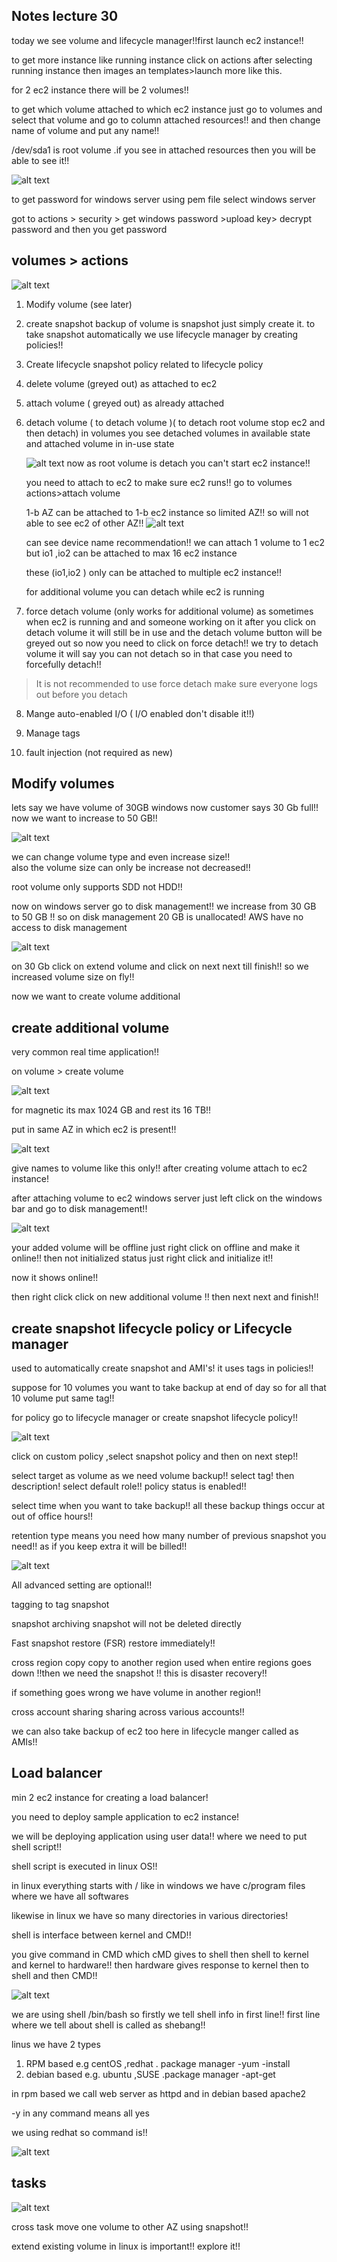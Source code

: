 ## Notes lecture 30

today we see volume and lifecycle manager!!first launch ec2 instance!!

to get more instance like running instance click on actions after selecting running instance then images an templates>launch more like this.

for 2 ec2 instance there will be 2 volumes!! 

to get which volume attached to which ec2 instance just go to volumes and select that volume and go to column attached resources!! and then change name of volume and put any name!!

/dev/sda1 is root volume .if you see in attached resources then you will be able to see it!!

![alt text](image.png)

to get password for windows server using pem file select windows server

got to actions > security > get windows password >upload key> decrypt password and then you get password

## volumes > actions

![alt text](image-1.png)

1. Modify volume (see later)
2. create snapshot backup of volume is snapshot just simply create it. to take snapshot 
automatically we use lifecycle manager by creating policies!!
3. Create lifecycle snapshot policy related to lifecycle policy
4. delete volume (greyed out) as attached to ec2
5. attach volume ( greyed out) as already attached
6. detach volume ( to detach volume )( to detach root volume stop ec2 and then detach)
  in volumes you see detached volumes in available state and attached volume in in-use state

    ![alt text](image-2.png)
    now as root volume is detach you can't start ec2 instance!!

    you need to attach to ec2 to make sure ec2 runs!! go to volumes 
    actions>attach volume

    1-b AZ can be attached to 1-b ec2 instance so limited AZ!! so will not able to see
    ec2 of other AZ!!
    ![alt text](image-3.png)

    can see device name recommendation!!
    we can attach 1 volume to 1 ec2 but io1 ,io2 can be attached to max 16 ec2 instance

    these (io1,io2 ) only can be attached to multiple ec2 instance!!

    for additional volume you can detach while ec2 is running

7. force detach volume (only works for additional volume) as sometimes when ec2 is running and 
and someone working on it after you click on detach volume it will still be in use and
the detach volume button will be greyed out so now you need to click on force detach!!
we try to detach volume it will say you can not detach so in that case you need to forcefully detach!!

 > It is not recommended to use force detach make sure everyone logs out before you detach

8. Mange auto-enabled I/O ( I/O enabled don't disable it!!)

9. Manage tags

10. fault injection (not required as new)

## Modify volumes

lets say we have volume of 30GB windows now customer says 30 Gb full!! now we want to
increase to 50 GB!!

![alt text](image-4.png)

we can change volume type and even increase size!!  
also the volume size can only be increase not decreased!!

root volume only supports SDD not HDD!!

now on windows server go to disk management!! we increase from 30 GB to 50 GB !!
so on disk management 20 GB is unallocated! AWS have no access to disk management

![alt text](image-5.png)

on 30 Gb click on extend volume and click on next next till finish!! so we increased volume 
size on fly!!

now we want to create volume additional
## create additional volume

very common real time application!! 

on volume > create volume 

![alt text](image-6.png)

for magnetic its max 1024 GB and rest its 16 TB!!

put in same AZ in which ec2 is present!!

 ![alt text](image-7.png)

give names to volume like this only!! after creating volume attach to ec2 instance!

after attaching volume to ec2 windows server just left click on 
the windows bar and go to disk management!!

![alt text](image-8.png)

your added volume will be offline just right click on offline and make it online!!
then not initialized status just right click and initialize it!!

now it shows online!!

then right click click on new additional volume !! then next next and finish!!

## create snapshot lifecycle policy or Lifecycle manager

used to automatically create snapshot and AMI's! it uses tags in policies!!

suppose for 10 volumes you want to take backup at end of day so for all that 10 volume put same tag!!

 for policy go to lifecycle manager or create snapshot lifecycle policy!!

![alt text](image-9.png)

click on custom policy ,select snapshot policy and then on next step!!

select target as volume as we need volume backup!! select tag! then description!
select default role!! policy status is enabled!!

select time when you want to take backup!! all these backup things occur at out of office hours!!

retention type means you need how many number of previous snapshot you need!! as 
if you keep extra it will be billed!!

![alt text](image-10.png)

All advanced setting are optional!!

tagging to tag snapshot

snapshot archiving  snapshot will not be deleted directly

Fast snapshot restore (FSR) restore immediately!!

cross region copy copy to another region used when entire regions goes down !!then we 
need the snapshot !! this is disaster recovery!!

if something goes wrong we have volume in another region!!

cross account sharing sharing across various accounts!!

we can also take backup of ec2 too here in lifecycle manger called as AMIs!!

## Load balancer

min 2 ec2 instance for creating a load balancer!

you need to deploy sample application to ec2 instance!

we will be deploying application using user data!! where we need to put shell script!!

 shell script is executed in linux OS!!

in linux everything starts with / like in windows we have c/program files where we have 
all softwares

likewise in linux we have so many directories in various directories!

shell is interface between kernel and CMD!!

you give command in CMD which cMD gives to shell then shell to kernel and kernel to
hardware!! then hardware gives response to kernel then to shell and then CMD!!


![alt text](image-11.png)

we are using shell /bin/bash so firstly we tell shell info in first line!!
 first line where we tell about shell is called as shebang!!

 linus we have 2 types
 1. RPM based e.g centOS ,redhat . package manager -yum -install
 2. debian based e.g. ubuntu ,SUSE .package manager -apt-get

in rpm based we call web server as httpd and in debian based apache2

-y in any command means all yes


we using redhat so command is!!

![alt text](image-12.png)

## tasks

![alt text](image-13.png)

cross task move one volume to other AZ using snapshot!!

extend existing volume in linux is important!! explore it!!















